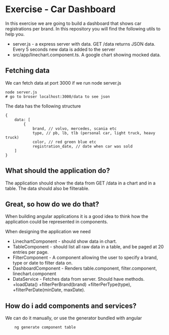 # Exercise - Car Dashboard

In this exercise we are going to build a dashboard that shows car registrations per brand.
In this repository you will find the following utils to help you.

* server.js - a express server with data. GET /data returns JSON data. Every 5
  seconds new data is added to the server
* src/app/linechart.component.ts. A google chart showing mocked data.

## Fetching data
We can fetch data at port 3000 if we run node server.js
```
node server.js
# go to broser localhost:3000/data to see json
```
The data has the following structure
```
{
    data: [
        {
            brand, // volvo, mercedes, scania etc
            type, // pb, lb, tlb (personal car, light truck, heavy truck)
            color, // red green blue etc
            registration_date, // date when car was sold
    ]
}
```

## What should the application do?

The application should show the data from GET /data in a chart and in a table.
The data should also be filterable.

## Great, so how do we do that?

When building angular applications it is a good idea to think how the application could be represented in components.

When designing the application we need 

* LinechartComponent - should show data in chart.
* TableComponent - should list all raw data in a table, and be paged at 20
  entries per page.
* FilterComponent - A component allowing the user to specify a brand, type or
  date to filter data on.
* DashboardComponent - Renders table.component, filter.component, linechart.component
* DataService - Fetches data from server. Should have methods. +loadData()
  +filterPerBrand(brand) +filterPerType(type), +filterPerDate(minDate, maxDate).

## How do i add components and services?

We can do it manually, or use the generator bundled with angular

```
    ng generate component table
```

